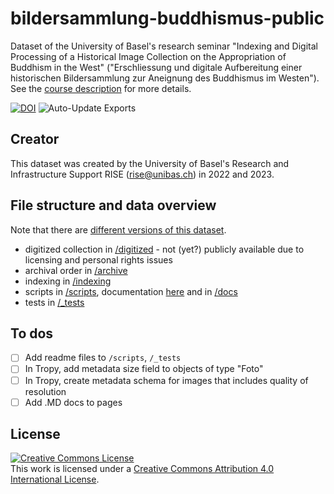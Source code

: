 # bildersammlung-buddhismus-public

Dataset of the University of Basel's research seminar "Indexing and Digital Processing of a Historical Image Collection on the Appropriation of Buddhism in the West" ("Erschliessung und digitale Aufbereitung einer historischen Bildersammlung zur Aneignung des Buddhismus im Westen"). See the [course description](https://vorlesungsverzeichnis.unibas.ch/de/home?id=274243) for more details.

[![DOI](https://zenodo.org/badge/604514835.svg)](https://zenodo.org/badge/latestdoi/604514835) ![Auto-Update Exports](https://github.com/sorinmarti/tropy_test/actions/workflows/main.yml/badge.svg)

## Creator

This dataset was created by the University of Basel's Research and Infrastructure Support RISE (rise@unibas.ch) in 2022 and 2023.

## File structure and data overview

Note that there are [different versions of this dataset](https://github.com/RISE-UNIBAS/bildersammlung-buddhismus-public/releases).

- digitized collection in [/digitized](https://github.com/RISE-UNIBAS/bildersammlung-buddhismus-public/tree/main/digitized) - not (yet?) publicly available due to licensing and personal rights issues
- archival order in [/archive](https://github.com/RISE-UNIBAS/bildersammlung-buddhismus-public/tree/main/archive)
- indexing in [/indexing](https://github.com/RISE-UNIBAS/bildersammlung-buddhismus-public/tree/main/indexing)
- scripts in [/scripts](https://github.com/RISE-UNIBAS/bildersammlung-buddhismus-public/tree/main/scripts), documentation [here](https://rise-unibas.github.io/bildersammlung-buddhismus-public/) and in [/docs](https://github.com/RISE-UNIBAS/bildersammlung-buddhismus-public/tree/main/docs)
- tests in [/_tests](https://github.com/RISE-UNIBAS/bildersammlung-buddhismus-public/tree/main/_tests)

## To dos

- [ ] Add readme files to `/scripts`, `/_tests`
- [ ] In Tropy, add metadata size field to objects of type "Foto"
- [ ] In Tropy, create metadata schema for images that includes quality of resolution
- [ ] Add .MD docs to pages

## License

<a rel="license" href="http://creativecommons.org/licenses/by/4.0/"><img alt="Creative Commons License" style="border-width:0" src="https://i.creativecommons.org/l/by/4.0/88x31.png" /></a><br />This work is licensed under a <a rel="license" href="http://creativecommons.org/licenses/by/4.0/">Creative Commons Attribution 4.0 International License</a>.
